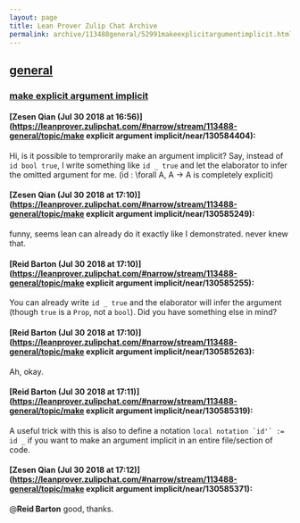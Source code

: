 ```yaml
---
layout: page
title: Lean Prover Zulip Chat Archive 
permalink: archive/113488general/52991makeexplicitargumentimplicit.html
---
```


## [general](index.html)
### [make explicit argument implicit](52991makeexplicitargumentimplicit.html)

#### [Zesen Qian (Jul 30 2018 at 16:56)](https://leanprover.zulipchat.com/#narrow/stream/113488-general/topic/make explicit argument implicit/near/130584404):
Hi, is it possible to temprorarily make an argument implicit? Say, instead of `id bool true`, I write something like `id _ true` and let the elaborator to infer the omitted argument for me. (id : \forall A, A -> A is completely explicit)

#### [Zesen Qian (Jul 30 2018 at 17:10)](https://leanprover.zulipchat.com/#narrow/stream/113488-general/topic/make explicit argument implicit/near/130585249):
funny, seems lean can already do it exactly like I demonstrated. never knew that.

#### [Reid Barton (Jul 30 2018 at 17:10)](https://leanprover.zulipchat.com/#narrow/stream/113488-general/topic/make explicit argument implicit/near/130585255):
You can already write `id _ true` and the elaborator will infer the argument (though `true` is a `Prop`, not a `bool`).
Did you have something else in mind?

#### [Reid Barton (Jul 30 2018 at 17:10)](https://leanprover.zulipchat.com/#narrow/stream/113488-general/topic/make explicit argument implicit/near/130585263):
Ah, okay.

#### [Reid Barton (Jul 30 2018 at 17:11)](https://leanprover.zulipchat.com/#narrow/stream/113488-general/topic/make explicit argument implicit/near/130585319):
A useful trick with this is also to define a notation ``local notation `id'` := id _`` if you want to make an argument implicit in an entire file/section of code.

#### [Zesen Qian (Jul 30 2018 at 17:12)](https://leanprover.zulipchat.com/#narrow/stream/113488-general/topic/make explicit argument implicit/near/130585371):
@**Reid Barton** good, thanks.

